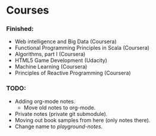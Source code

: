 Courses
========

### Finished:
- Web intelligence and Big Data (Coursera)
- Functional Programming Principles in Scala (Coursera)
- Algorithms, part I (Coursera)
- HTML5 Game Development (Udacity)
- Machine Learning (Coursera)
- Principles of Reactive Programming (Coursera)

### TODO:

- Adding org-mode notes.
  - Move old notes to org-mode. 
- Private notes (private git submodule).
- Moving out book samples from here (only notes there).
- Change name to *playground-notes*.
